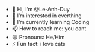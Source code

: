 - 👋 Hi, I’m @Le-Anh-Duy
- 👀 I’m interested in everthing
- 🌱 I’m currently learning Coding
- 📫 How to reach me: you cant
- 😄 Pronouns: He/Him
- ⚡ Fun fact: i love cats

<!---
Le-Anh-Duy/Le-Anh-Duy is a ✨ special ✨ repository because its `README.md` (this file) appears on your GitHub profile.
You can click the Preview link to take a look at your changes.
--->
